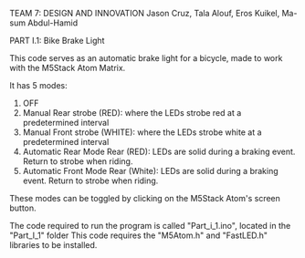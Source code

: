 TEAM 7: DESIGN AND INNOVATION
Jason Cruz, Tala Alouf, Eros Kuikel, Ma-sum Abdul-Hamid

PART I.1: Bike Brake Light

This code serves as an automatic brake light for a bicycle, made to work with the M5Stack Atom Matrix.

It has 5 modes:
  1. OFF
  2. Manual Rear strobe (RED): where the LEDs strobe red at a predetermined interval
  3. Manual Front strobe (WHITE): where the LEDs strobe white at a predetermined interval
  4. Automatic Rear Mode Rear (RED): LEDs are solid during a braking event. Return to strobe when riding.
  5. Automatic Front Mode Rear (White): LEDs are solid during a braking event. Return to strobe when riding.

These modes can be toggled by clicking on the M5Stack Atom's screen button.

The code required to run the program is called "Part_i_1.ino", located in the "Part_I_1" folder
This code requires the "M5Atom.h" and "FastLED.h" libraries to be installed.
